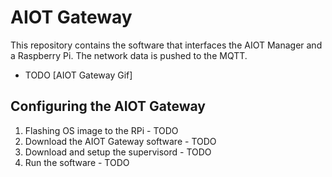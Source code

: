 # AIOT Gateway

This repository contains the software that interfaces the AIOT Manager and a Raspberry Pi.
The network data is pushed to the MQTT.

- TODO [AIOT Gateway Gif]

## Configuring the AIOT Gateway

1. Flashing OS image to the RPi - TODO
2. Download the AIOT Gateway software - TODO
3. Download and setup the supervisord - TODO
4. Run the software - TODO

